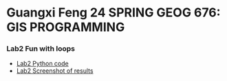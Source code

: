 # Guangxi Feng 24 SPRING GEOG 676: GIS PROGRAMMING
### Lab2 Fun with loops


- [Lab2 Python code](lab_2.py)
- [Lab2 Screenshot of results](lab_2.PNG)